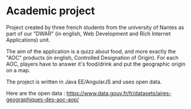 # Academic project

Project created by three french students from the university of Nantes as part of our "DWAR" (in english, Web Development and Rich Internet Applications) unit.

The aim of the application is a quizz about food, and more exactly the "AOC" products (in english, Controlled Designation of Origin).
For each AOC, players have to answer it's food/drink and put the geographic origin on a map.

The project is written in Java EE/AngularJS and uses open data.

Here are the open data : https://www.data.gouv.fr/fr/datasets/aires-geographiques-des-aoc-aop/
